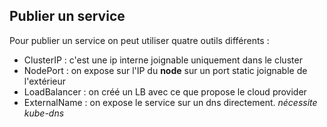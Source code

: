 ## Publier un service

Pour publier un service on peut utiliser quatre outils différents :

- ClusterIP : c'est une ip interne joignable uniquement dans le cluster
- NodePort : on expose sur l'IP du **node** sur un port static joignable de l'extérieur
- LoadBalancer : on créé un LB avec ce que propose le cloud provider
- ExternalName : on expose le service sur un dns directement. *nécessite kube-dns*